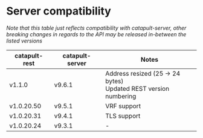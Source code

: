 # Server compatibility
_Note that this table just reflects compatibility with catapult-server, other breaking changes in regards to the API may be released
in-between the listed versions_

| catapult-rest | catapult-server | Notes                                                              |
|---------------|-----------------|--------------------------------------------------------------------|
| v1.1.0        | v9.6.1          | Address resized (25 -> 24 bytes)<br>Updated REST version numbering |
| v1.0.20.50    | v9.5.1          | VRF support                                                        |
| v1.0.20.31    | v9.4.1          | TLS support                                                        |
| v1.0.20.24    | v9.3.1          | -                                                                  |
